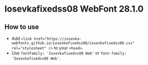 # Iosevkafixedss08 WebFont 28.1.0

## How to use

- Add `<link href="https://iosevka-webfonts.github.io/iosevkafixedss08/iosevkafixedss08.css" rel="stylesheet" />` to your `<head>`.
- Use `fontFamily: 'Iosevkafixedss08 Web'` or `font-family: 'Iosevkafixedss08 Web'`.

